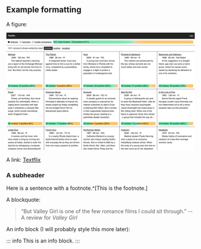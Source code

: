 ## Example formatting

A figure:

![This caption has a link it it: [The Textflix prototype](https://textflix.fastforwardlabs.com)](figures/textflix-screenshot.png)

A link: [Textflix](https://textflix.fastforwardlabs.com)

### A subheader

Here is a sentence with a footnote.^[This is the footnote.]

A blockquote:

> “But Valley Girl is one of the few romance films I could sit through.”
> -- A review for _Valley Girl_

An info block (I will probably style this more later):

::: info
This is an info block.
:::
